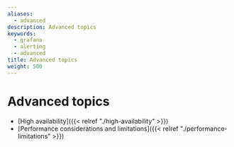 ```yaml
---
aliases:
  - advanced
description: Advanced topics
keywords:
  - grafana
  - alerting
  - advanced
title: Advanced topics
weight: 500
---
```


# Advanced topics

- [High availability]({{< relref "./high-availability" >}})
- [Performance considerations and limitations]({{< relref "./performance-limitations" >}})
